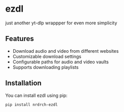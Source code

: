 # ezdl
just another yt-dlp wrappper for even more simplicity

## Features

- Download audio and video from different websites
- Customizable download settings
- Configurable paths for audio and video vaults
- Supports downloading playlists

## Installation

You can install ezdl using pip:

```pwsh
pip install nrdrch-ezdl
